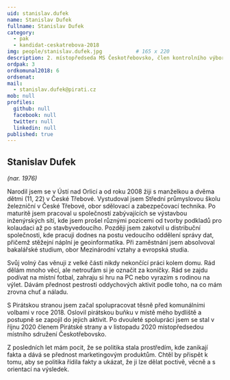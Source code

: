 ```yaml
---
uid: stanislav.dufek
name: Stanislav Dufek
fullname: Stanislav Dufek
category:
  - pak
  - kandidat-ceskatrebova-2018
img: people/stanislav.dufek.jpg           # 165 x 220
description: 2. místopředseda MS Českotřebovsko, člen kontrolního výboru zastupitelstva Pardubického kraje
ordpak: 3
ordkomunal2018: 6
ordsenat: 
mail:
  - stanislav.dufek@pirati.cz
mob: null
profiles:
  github: null
  facebook: null
  twitter: null
  linkedin: null
published: true
---
```



## Stanislav Dufek
*(nar. 1976)*

Narodil jsem se v Ústí nad Orlicí a od roku 2008 žiji s manželkou a dvěma dětmi (11, 22) v České Třebové. Vystudoval jsem Střední průmyslovou školu železniční v České Třebové, obor sdělovací a zabezpečovací technika. Po maturitě jsem pracoval u společností zabývajících se výstavbou inženýrských sítí, kde jsem prošel různými pozicemi od tvorby podkladů pro kolaudaci až po stavbyvedoucího. Později jsem zakotvil u distribuční společnosti, kde pracuji dodnes na postu vedoucího oddělení správy dat, přičemž stěžejní náplní je geoinformatika. Při zaměstnání jsem absolvoval bakalářské studium, obor Mezinárodní vztahy a evropská studia.

Svůj volný čas věnuji z velké části nikdy nekončící práci kolem domu. Rád dělám mnoho věcí, ale netroufám si je označit za koníčky. Rád se zajdu podívat na místní fotbal, zahraju si hru na PC nebo vyrazím s rodinou na výlet. Dávám přednost pestrosti oddychových aktivit podle toho, na co mám zrovna chuť a náladu.

S Pirátskou stranou jsem začal spolupracovat těsně před komunálními volbami v roce 2018. Oslovil pirátskou buňku v místě mého bydliště a postupně se zapojil do jejich aktivit. Po dvouleté spolupráci jsem se stal v říjnu 2020 členem Pirátské strany a v listopadu 2020 místopředsedou místního sdružení Českotřebovsko.

Z posledních let mám pocit, že se politika stala prostředím, kde zanikají fakta a dává se přednost marketingovým produktům. Chtěl by přispět k tomu, aby se politika řídila fakty a ukázat, že ji lze dělat poctivě, věcně a s orientací na výsledek.
